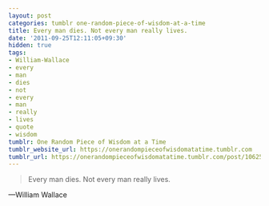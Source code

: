 ```yaml
---
layout: post
categories: tumblr one-random-piece-of-wisdom-at-a-time
title: Every man dies. Not every man really lives.
date: '2011-09-25T12:11:05+09:30'
hidden: true
tags:
- William-Wallace
- every
- man
- dies
- not
- every
- man
- really
- lives
- quote
- wisdom
tumblr: One Random Piece of Wisdom at a Time
tumblr_website_url: https://onerandompieceofwisdomatatime.tumblr.com
tumblr_url: https://onerandompieceofwisdomatatime.tumblr.com/post/10625279174/every-man-dies-not-every-man-really-lives
---
```

> Every man dies. Not every man really lives.

—William Wallace&nbsp;
